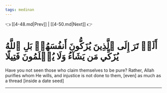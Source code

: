 ```yaml
---
tags: medinan
---
```


👈 [[4-48.md|Prev]] | [[4-50.md|Next]] 👉

# أَلَمۡ تَرَ إِلَى ٱلَّذِينَ يُزَكُّونَ أَنفُسَهُمۚ بَلِ ٱللَّهُ يُزَكِّي مَن يَشَآءُ وَلَا يُظۡلَمُونَ فَتِيلًا

Have you not seen those who claim themselves to be pure? Rather, Allah purifies whom He wills, and injustice is not done to them, [even] as much as a thread [inside a date seed]

---

